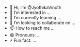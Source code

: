 - 👋 Hi, I’m @JyothikaVinoth
- 👀 I’m interested in ...
- 🌱 I’m currently learning ...
- 💞️ I’m looking to collaborate on ...
- 📫 How to reach me ...
- 😄 Pronouns: ...
- ⚡ Fun fact: ...

<!---
JyothikaVinoth/JyothikaVinoth is a ✨ special ✨ repository because its `README.md` (this file) appears on your GitHub profile.
You can click the Preview link to take a look at your changes.
--->
